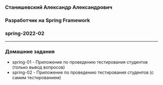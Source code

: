 ### Станишевский Александр Александрович
### Разработчик на Spring Framework
### spring-2022-02

---

### Домашние задания
* spring-01 - Приложение по проведению тестирования студентов (только вывод вопросов)
* spring-02 - Приложение по проведению тестирования студентов (с самим тестированием)